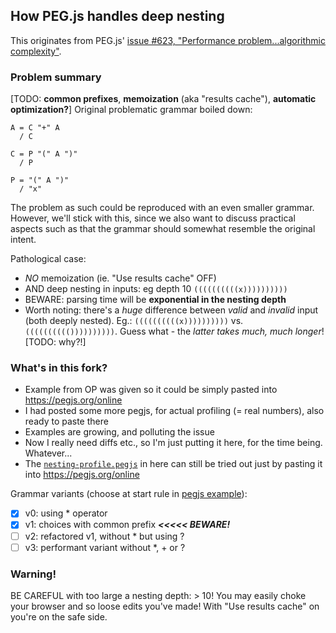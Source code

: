 ## How PEG.js handles deep nesting

This originates from PEG.js' [issue #623, "Performance problem...algorithmic complexity"](https://github.com/pegjs/pegjs/issues/623).

### Problem summary
[TODO: **common prefixes**, **memoization** (aka "results cache"), **automatic optimization?**]
Original problematic grammar boiled down:
```
A = C "+" A
  / C

C = P "(" A ")"
  / P

P = "(" A ")"
  / "x"
```
The problem as such could be reproduced with an even smaller grammar.
However, we'll stick with this, since we also want to discuss practical
aspects such as that the grammar should somewhat resemble the original intent.

Pathological case:
* *NO* memoization (ie. "Use results cache" OFF)
* AND deep nesting in inputs: eg depth 10 `((((((((((x))))))))))`
* BEWARE: parsing time will be **exponential in the nesting depth**
* Worth noting: there's a *huge* difference between *valid* and *invalid* input (both deeply nested). Eg.: `((((((((((x))))))))))` vs. `(((((((((())))))))))`. Guess what - the *latter takes much, much longer*! [TODO: why?!]

### What's in this fork?
* Example from OP was given so it could be simply pasted into https://pegjs.org/online
* I had posted some more pegjs, for actual profiling (= real numbers), also ready to paste there
* Examples are growing, and polluting the issue
* Now I really need diffs etc., so I'm just putting it here, for the time being. Whatever...
* The [`nesting-profile.pegjs`](./nesting-profile.pegjs) in here can still be tried out just by pasting it into https://pegjs.org/online

Grammar variants (choose at start rule in [pegjs example](./nesting-profile.pegjs)):
  - [x] v0: using * operator
  - [x] v1: choices with common prefix ***<<<<< BEWARE!***
  - [ ] v2: refactored v1, without * but using ?
  - [ ] v3: performant variant without *, + or ?

### Warning!
BE CAREFUL with too large a nesting depth: > 10!
You may easily choke your browser and so loose edits you've made!
With "Use results cache" on you're on the safe side.
